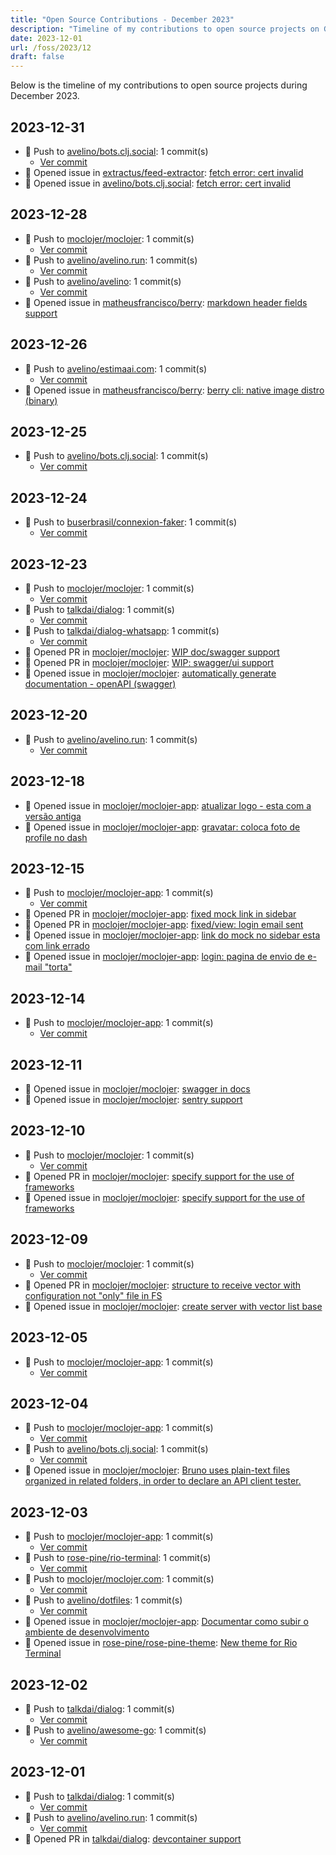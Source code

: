 ```yaml
---
title: "Open Source Contributions - December 2023"
description: "Timeline of my contributions to open source projects on GitHub during December 2023."
date: 2023-12-01
url: /foss/2023/12
draft: false
---
```


Below is the timeline of my contributions to open source projects during December 2023.

## 2023-12-31

- 🔨 Push to [avelino/bots.clj.social](https://github.com/avelino/bots.clj.social): 1 commit(s)
  - [Ver commit](https://github.com/avelino?tab=overview&from=2023-12-01&to=2023-12-31)
- 🐛 Opened issue in [extractus/feed-extractor](https://github.com/extractus/feed-extractor): [fetch error: cert invalid ](https://github.com/extractus/feed-extractor/issues/121)
- 🐛 Opened issue in [avelino/bots.clj.social](https://github.com/avelino/bots.clj.social): [fetch error: cert invalid ](https://github.com/avelino/bots.clj.social/issues/103)

## 2023-12-28

- 🔨 Push to [moclojer/moclojer](https://github.com/moclojer/moclojer): 1 commit(s)
  - [Ver commit](https://github.com/avelino?tab=overview&from=2023-12-01&to=2023-12-31)
- 🔨 Push to [avelino/avelino.run](https://github.com/avelino/avelino.run): 1 commit(s)
  - [Ver commit](https://github.com/avelino?tab=overview&from=2023-12-01&to=2023-12-31)
- 🔨 Push to [avelino/avelino](https://github.com/avelino/avelino): 1 commit(s)
  - [Ver commit](https://github.com/avelino?tab=overview&from=2023-12-01&to=2023-12-31)
- 🐛 Opened issue in [matheusfrancisco/berry](https://github.com/matheusfrancisco/berry): [markdown header fields support](https://github.com/matheusfrancisco/berry/issues/10)

## 2023-12-26

- 🔨 Push to [avelino/estimaai.com](https://github.com/avelino/estimaai.com): 1 commit(s)
  - [Ver commit](https://github.com/avelino?tab=overview&from=2023-12-01&to=2023-12-31)
- 🐛 Opened issue in [matheusfrancisco/berry](https://github.com/matheusfrancisco/berry): [berry cli: native image distro (binary)](https://github.com/matheusfrancisco/berry/issues/9)

## 2023-12-25

- 🔨 Push to [avelino/bots.clj.social](https://github.com/avelino/bots.clj.social): 1 commit(s)
  - [Ver commit](https://github.com/avelino?tab=overview&from=2023-12-01&to=2023-12-31)

## 2023-12-24

- 🔨 Push to [buserbrasil/connexion-faker](https://github.com/buserbrasil/connexion-faker): 1 commit(s)
  - [Ver commit](https://github.com/avelino?tab=overview&from=2023-12-01&to=2023-12-31)

## 2023-12-23

- 🔨 Push to [moclojer/moclojer](https://github.com/moclojer/moclojer): 1 commit(s)
  - [Ver commit](https://github.com/avelino?tab=overview&from=2023-12-01&to=2023-12-31)
- 🔨 Push to [talkdai/dialog](https://github.com/talkdai/dialog): 1 commit(s)
  - [Ver commit](https://github.com/avelino?tab=overview&from=2023-12-01&to=2023-12-31)
- 🔨 Push to [talkdai/dialog-whatsapp](https://github.com/talkdai/dialog-whatsapp): 1 commit(s)
  - [Ver commit](https://github.com/avelino?tab=overview&from=2023-12-01&to=2023-12-31)
- 🔀 Opened PR in [moclojer/moclojer](https://github.com/moclojer/moclojer): [WIP doc/swagger support](https://github.com/moclojer/moclojer/pull/207)
- 🔀 Opened PR in [moclojer/moclojer](https://github.com/moclojer/moclojer): [WIP: swagger/ui support](https://github.com/moclojer/moclojer/pull/206)
- 🐛 Opened issue in [moclojer/moclojer](https://github.com/moclojer/moclojer): [automatically generate documentation - openAPI (swagger)](https://github.com/moclojer/moclojer/issues/205)

## 2023-12-20

- 🔨 Push to [avelino/avelino.run](https://github.com/avelino/avelino.run): 1 commit(s)
  - [Ver commit](https://github.com/avelino?tab=overview&from=2023-12-01&to=2023-12-31)

## 2023-12-18

- 🐛 Opened issue in [moclojer/moclojer-app](https://github.com/moclojer/moclojer-app): [atualizar logo - esta com a versão antiga](https://github.com/moclojer/moclojer-app/issues/122)
- 🐛 Opened issue in [moclojer/moclojer-app](https://github.com/moclojer/moclojer-app): [gravatar: coloca foto de profile no dash](https://github.com/moclojer/moclojer-app/issues/121)

## 2023-12-15

- 🔨 Push to [moclojer/moclojer-app](https://github.com/moclojer/moclojer-app): 1 commit(s)
  - [Ver commit](https://github.com/avelino?tab=overview&from=2023-12-01&to=2023-12-31)
- 🔀 Opened PR in [moclojer/moclojer-app](https://github.com/moclojer/moclojer-app): [fixed mock link in sidebar](https://github.com/moclojer/moclojer-app/pull/117)
- 🔀 Opened PR in [moclojer/moclojer-app](https://github.com/moclojer/moclojer-app): [fixed/view: login email sent](https://github.com/moclojer/moclojer-app/pull/115)
- 🐛 Opened issue in [moclojer/moclojer-app](https://github.com/moclojer/moclojer-app): [link do mock no sidebar esta com link errado](https://github.com/moclojer/moclojer-app/issues/116)
- 🐛 Opened issue in [moclojer/moclojer-app](https://github.com/moclojer/moclojer-app): [login: pagina de envio de e-mail "torta"](https://github.com/moclojer/moclojer-app/issues/114)

## 2023-12-14

- 🔨 Push to [moclojer/moclojer-app](https://github.com/moclojer/moclojer-app): 1 commit(s)
  - [Ver commit](https://github.com/avelino?tab=overview&from=2023-12-01&to=2023-12-31)

## 2023-12-11

- 🐛 Opened issue in [moclojer/moclojer](https://github.com/moclojer/moclojer): [swagger in docs](https://github.com/moclojer/moclojer/issues/196)
- 🐛 Opened issue in [moclojer/moclojer](https://github.com/moclojer/moclojer): [sentry support](https://github.com/moclojer/moclojer/issues/195)

## 2023-12-10

- 🔨 Push to [moclojer/moclojer](https://github.com/moclojer/moclojer): 1 commit(s)
  - [Ver commit](https://github.com/avelino?tab=overview&from=2023-12-01&to=2023-12-31)
- 🔀 Opened PR in [moclojer/moclojer](https://github.com/moclojer/moclojer): [specify support for the use of frameworks ](https://github.com/moclojer/moclojer/pull/190)
- 🐛 Opened issue in [moclojer/moclojer](https://github.com/moclojer/moclojer): [specify support for the use of frameworks ](https://github.com/moclojer/moclojer/issues/191)

## 2023-12-09

- 🔨 Push to [moclojer/moclojer](https://github.com/moclojer/moclojer): 1 commit(s)
  - [Ver commit](https://github.com/avelino?tab=overview&from=2023-12-01&to=2023-12-31)
- 🔀 Opened PR in [moclojer/moclojer](https://github.com/moclojer/moclojer): [structure to receive vector with configuration not "only" file in FS](https://github.com/moclojer/moclojer/pull/189)
- 🐛 Opened issue in [moclojer/moclojer](https://github.com/moclojer/moclojer): [create server with vector list base](https://github.com/moclojer/moclojer/issues/188)

## 2023-12-05

- 🔨 Push to [moclojer/moclojer-app](https://github.com/moclojer/moclojer-app): 1 commit(s)
  - [Ver commit](https://github.com/avelino?tab=overview&from=2023-12-01&to=2023-12-31)

## 2023-12-04

- 🔨 Push to [moclojer/moclojer-app](https://github.com/moclojer/moclojer-app): 1 commit(s)
  - [Ver commit](https://github.com/avelino?tab=overview&from=2023-12-01&to=2023-12-31)
- 🔨 Push to [avelino/bots.clj.social](https://github.com/avelino/bots.clj.social): 1 commit(s)
  - [Ver commit](https://github.com/avelino?tab=overview&from=2023-12-01&to=2023-12-31)
- 🐛 Opened issue in [moclojer/moclojer](https://github.com/moclojer/moclojer): [Bruno uses plain-text files organized in related folders, in order to declare an API client tester.](https://github.com/moclojer/moclojer/issues/187)

## 2023-12-03

- 🔨 Push to [moclojer/moclojer-app](https://github.com/moclojer/moclojer-app): 1 commit(s)
  - [Ver commit](https://github.com/avelino?tab=overview&from=2023-12-01&to=2023-12-31)
- 🔨 Push to [rose-pine/rio-terminal](https://github.com/rose-pine/rio-terminal): 1 commit(s)
  - [Ver commit](https://github.com/avelino?tab=overview&from=2023-12-01&to=2023-12-31)
- 🔨 Push to [moclojer/moclojer.com](https://github.com/moclojer/moclojer.com): 1 commit(s)
  - [Ver commit](https://github.com/avelino?tab=overview&from=2023-12-01&to=2023-12-31)
- 🔨 Push to [avelino/dotfiles](https://github.com/avelino/dotfiles): 1 commit(s)
  - [Ver commit](https://github.com/avelino?tab=overview&from=2023-12-01&to=2023-12-31)
- 🐛 Opened issue in [moclojer/moclojer-app](https://github.com/moclojer/moclojer-app): [Documentar como subir o ambiente de desenvolvimento](https://github.com/moclojer/moclojer-app/issues/89)
- 🐛 Opened issue in [rose-pine/rose-pine-theme](https://github.com/rose-pine/rose-pine-theme): [New theme for Rio Terminal](https://github.com/rose-pine/rose-pine-theme/issues/126)

## 2023-12-02

- 🔨 Push to [talkdai/dialog](https://github.com/talkdai/dialog): 1 commit(s)
  - [Ver commit](https://github.com/avelino?tab=overview&from=2023-12-01&to=2023-12-31)
- 🔨 Push to [avelino/awesome-go](https://github.com/avelino/awesome-go): 1 commit(s)
  - [Ver commit](https://github.com/avelino?tab=overview&from=2023-12-01&to=2023-12-31)

## 2023-12-01

- 🔨 Push to [talkdai/dialog](https://github.com/talkdai/dialog): 1 commit(s)
  - [Ver commit](https://github.com/avelino?tab=overview&from=2023-12-01&to=2023-12-31)
- 🔨 Push to [avelino/avelino.run](https://github.com/avelino/avelino.run): 1 commit(s)
  - [Ver commit](https://github.com/avelino?tab=overview&from=2023-12-01&to=2023-12-31)
- 🔀 Opened PR in [talkdai/dialog](https://github.com/talkdai/dialog): [devcontainer support ](https://github.com/talkdai/dialog/pull/68)

